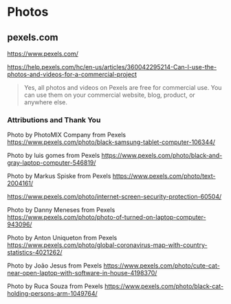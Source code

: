 # Photos

## pexels.com

https://www.pexels.com/

https://help.pexels.com/hc/en-us/articles/360042295214-Can-I-use-the-photos-and-videos-for-a-commercial-project

> Yes, all photos and videos on Pexels are free for commercial use. You can use them on your commercial website, blog, product, or anywhere else.

### Attributions and Thank You

Photo by PhotoMIX Company from Pexels
https://www.pexels.com/photo/black-samsung-tablet-computer-106344/

Photo by luis gomes from Pexels
https://www.pexels.com/photo/black-and-gray-laptop-computer-546819/

Photo by Markus Spiske from Pexels
https://www.pexels.com/photo/text-2004161/

https://www.pexels.com/photo/internet-screen-security-protection-60504/

Photo by Danny Meneses from Pexels
https://www.pexels.com/photo/photo-of-turned-on-laptop-computer-943096/

Photo by Anton Uniqueton from Pexels
https://www.pexels.com/photo/global-coronavirus-map-with-country-statistics-4021262/

Photo by João Jesus from Pexels
https://www.pexels.com/photo/cute-cat-near-open-laptop-with-software-in-house-4198370/

Photo by Ruca Souza from Pexels
https://www.pexels.com/photo/black-cat-holding-persons-arm-1049764/
